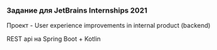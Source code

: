 ### Задание для JetBrains Internships 2021
Проект - User experience improvements in internal product (backend) 


REST api на Spring Boot + Kotlin
